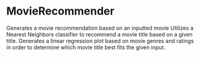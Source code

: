 # MovieRecommender
Generates a movie recommendation based on an inputted movie
Utilizes a Nearest Neighbors classifier to recommend a movie title based on a given title. Generates a linear regression plot based on movie genres and ratings in order to determine which movie title best fits the given input. 
